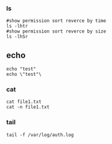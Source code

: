 ### ls 
```
#show permission sort reverce by time
ls -lhtr
#show permission sort reverce by size
ls -lhSr
```

## echo
```
echo "test"
echo \"test"\
```
### cat
```
cat file1.txt
cat -n file1.txt
```

### tail
```
tail -f /var/log/auth.log

```
